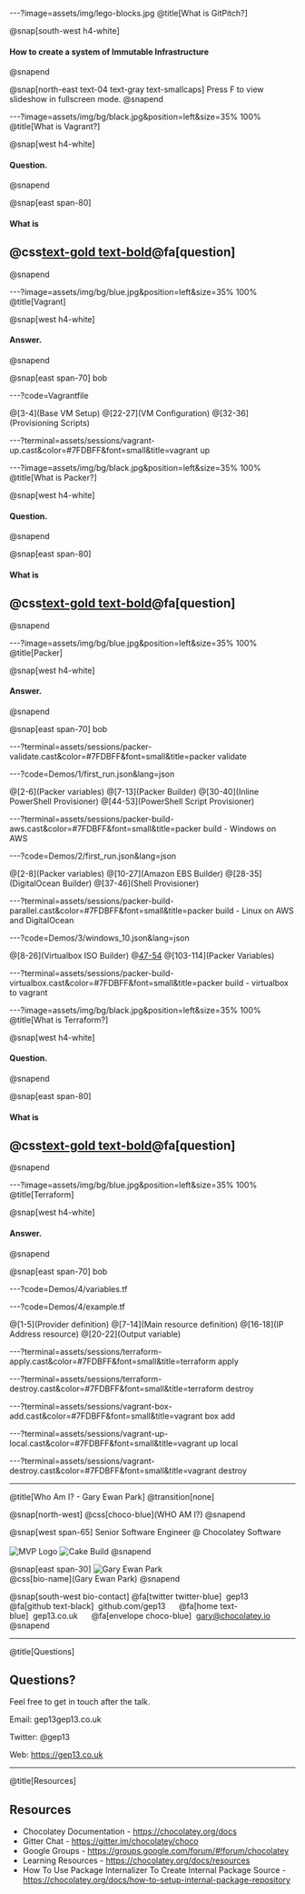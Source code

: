 ---?image=assets/img/lego-blocks.jpg
@title[What is GitPitch?]

@snap[south-west h4-white]
#### How to create a system of Immutable Infrastructure
@snapend

@snap[north-east text-04 text-gray text-smallcaps]
Press F to view slideshow in fullscreen mode.
@snapend

---?image=assets/img/bg/black.jpg&position=left&size=35% 100%
@title[What is Vagrant?]

@snap[west h4-white]
#### Question.
@snapend

@snap[east span-80]
#### What is
## @css[text-gold text-bold](Vagrant)@fa[question]
@snapend

---?image=assets/img/bg/blue.jpg&position=left&size=35% 100%
@title[Vagrant]

@snap[west h4-white]
#### Answer.
@snapend

@snap[east span-70]
bob

---?code=Vagrantfile

@[3-4](Base VM Setup)
@[22-27](VM Configuration)
@[32-36](Provisioning Scripts)

---?terminal=assets/sessions/vagrant-up.cast&color=#7FDBFF&font=small&title=vagrant up

---?image=assets/img/bg/black.jpg&position=left&size=35% 100%
@title[What is Packer?]

@snap[west h4-white]
#### Question.
@snapend

@snap[east span-80]
#### What is
## @css[text-gold text-bold](Packer)@fa[question]
@snapend

---?image=assets/img/bg/blue.jpg&position=left&size=35% 100%
@title[Packer]

@snap[west h4-white]
#### Answer.
@snapend

@snap[east span-70]
bob

---?terminal=assets/sessions/packer-validate.cast&color=#7FDBFF&font=small&title=packer validate

---?code=Demos/1/first_run.json&lang=json

@[2-6](Packer variables)
@[7-13](Packer Builder)
@[30-40](Inline PowerShell Provisioner)
@[44-53](PowerShell Script Provisioner)


---?terminal=assets/sessions/packer-build-aws.cast&color=#7FDBFF&font=small&title=packer build - Windows on AWS

---?code=Demos/2/first_run.json&lang=json

@[2-8](Packer variables)
@[10-27](Amazon EBS Builder)
@[28-35](DigitalOcean Builder)
@[37-46](Shell Provisioner)

---?terminal=assets/sessions/packer-build-parallel.cast&color=#7FDBFF&font=small&title=packer build - Linux on AWS and DigitalOcean

---?code=Demos/3/windows_10.json&lang=json

@[8-26](Virtualbox ISO Builder)
@[47-54](Post-Processor)
@[103-114](Packer Variables)

---?terminal=assets/sessions/packer-build-virtualbox.cast&color=#7FDBFF&font=small&title=packer build - virtualbox to vagrant

---?image=assets/img/bg/black.jpg&position=left&size=35% 100%
@title[What is Terraform?]

@snap[west h4-white]
#### Question.
@snapend

@snap[east span-80]
#### What is
## @css[text-gold text-bold](Terraform)@fa[question]
@snapend

---?image=assets/img/bg/blue.jpg&position=left&size=35% 100%
@title[Terraform]

@snap[west h4-white]
#### Answer.
@snapend

@snap[east span-70]
bob

---?code=Demos/4/variables.tf

---?code=Demos/4/example.tf

@[1-5](Provider definition)
@[7-14](Main resource definition)
@[16-18](IP Address resource)
@[20-22](Output variable)

---?terminal=assets/sessions/terraform-apply.cast&color=#7FDBFF&font=small&title=terraform apply

---?terminal=assets/sessions/terraform-destroy.cast&color=#7FDBFF&font=small&title=terraform destroy

---?terminal=assets/sessions/vagrant-box-add.cast&color=#7FDBFF&font=small&title=vagrant box add

---?terminal=assets/sessions/vagrant-up-local.cast&color=#7FDBFF&font=small&title=vagrant up local

---?terminal=assets/sessions/vagrant-destroy.cast&color=#7FDBFF&font=small&title=vagrant destroy

---

@title[Who Am I? - Gary Ewan Park]
@transition[none]

@snap[north-west]
@css[choco-blue](WHO AM I?)
@snapend

@snap[west span-65]
Senior Software Engineer @ Chocolatey Software
<br>
<br>
![MVP Logo](assets/img/mvp.jpg)
![Cake Build](assets/img/cake.png)
@snapend

@snap[east span-30]
![Gary Ewan Park](assets/img/gary-avatar.png)
<br>
@css[bio-name](Gary Ewan Park)
@snapend

@snap[south-west bio-contact]
@fa[twitter twitter-blue]&nbsp;&nbsp;gep13&nbsp;&nbsp;&nbsp;&nbsp;&nbsp;
@fa[github text-black]&nbsp;&nbsp;github.com/gep13&nbsp;&nbsp;&nbsp;&nbsp;&nbsp;
@fa[home text-blue]&nbsp;&nbsp;gep13.co.uk&nbsp;&nbsp;&nbsp;&nbsp;&nbsp;
@fa[envelope choco-blue]&nbsp;&nbsp;gary@chocolatey.io
@snapend

---

@title[Questions]
## Questions?

Feel free to get in touch after the talk.

Email: gep13gep13.co.uk

Twitter: @gep13

Web: https://gep13.co.uk

---

@title[Resources]
## Resources

* Chocolatey Documentation - https://chocolatey.org/docs
* Gitter Chat - https://gitter.im/chocolatey/choco
* Google Groups - https://groups.google.com/forum/#!forum/chocolatey
* Learning Resources - https://chocolatey.org/docs/resources
* How To Use Package Internalizer To Create Internal Package Source - https://chocolatey.org/docs/how-to-setup-internal-package-repository
